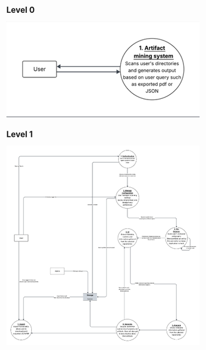 ## Level 0
![DFD Level 0](https://github.com/COSC-499-W2025/capstone-project-team-7/blob/a522d3cb28b94c13909c9ab5a25307949aca7892/docs/assets/dfd0.png)

## Level 1
![DFD Level 1](https://github.com/COSC-499-W2025/capstone-project-team-7/blob/70686f2c576ea2065fa14d100b4ec555e13c5f90/docs/assets/dfd-1.png)
